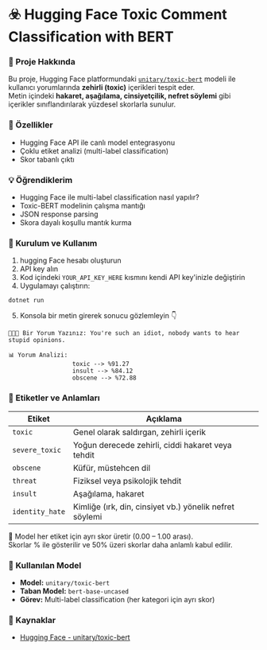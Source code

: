 # ☣️ Hugging Face Toxic Comment Classification with BERT
### 🎯 Proje Hakkında  
Bu proje, Hugging Face platformundaki [`unitary/toxic-bert`](https://huggingface.co/unitary/toxic-bert) modeli ile kullanıcı yorumlarında **zehirli (toxic)** içerikleri tespit eder.  
Metin içindeki **hakaret, aşağılama, cinsiyetçilik, nefret söylemi** gibi içerikler sınıflandırılarak yüzdesel skorlarla sunulur.

### 🚀 Özellikler
- Hugging Face API ile canlı model entegrasyonu  
- Çoklu etiket analizi (multi-label classification)  
- Skor tabanlı çıktı  

### 💡 Öğrendiklerim
+ Hugging Face ile multi-label classification nasıl yapılır?
+ Toxic-BERT modelinin çalışma mantığı
+ JSON response parsing
+ Skora dayalı koşullu mantık kurma

### 🔧 Kurulum ve Kullanım 
1. hugging Face hesabı oluşturun
2. API key alın
3. Kod içindeki `YOUR_API_KEY_HERE` kısmını kendi API key'inizle değiştirin
4. Uygulamayı çalıştırın:
```
dotnet run
```
5. Konsola bir metin girerek sonucu gözlemleyin 👇
```
👩🏻‍💻 Bir Yorum Yazınız: You're such an idiot, nobody wants to hear stupid opinions.

📊 Yorum Analizi:
                  toxic --> %91.27
                  insult --> %84.12
                  obscene --> %72.88
```

### 🧷 Etiketler ve Anlamları

| Etiket         | Açıklama |
|----------------|----------|
| `toxic`        | Genel olarak saldırgan, zehirli içerik |
| `severe_toxic` | Yoğun derecede zehirli, ciddi hakaret veya tehdit |
| `obscene`      | Küfür, müstehcen dil |
| `threat`       | Fiziksel veya psikolojik tehdit |
| `insult`       | Aşağılama, hakaret |
| `identity_hate`| Kimliğe (ırk, din, cinsiyet vb.) yönelik nefret söylemi |

💬 Model her etiket için ayrı skor üretir (0.00 – 1.00 arası).  
Skorlar % ile gösterilir ve 50% üzeri skorlar daha anlamlı kabul edilir.

### 🧪 Kullanılan Model
- **Model:** `unitary/toxic-bert`
- **Taban Model:** `bert-base-uncased`
- **Görev:** Multi-label classification (her kategori için ayrı skor)

### 🔗 Kaynaklar
+ [Hugging Face - unitary/toxic-bert](https://api-inference.huggingface.co/models/unitary/toxic-bert)
